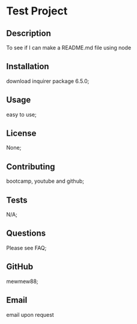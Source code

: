 # Test Project
  
  ## Description
  To see if I can make a README.md file using node
 

  ## Installation
  download inquirer package 6.5.0;
  
  ## Usage
  easy to use;

  ## License
  None;

  ## Contributing
  bootcamp, youtube and github;

  ## Tests
  N/A;
  
  ## Questions
  Please see FAQ;

  ## GitHub 
  mewmew88;

  ## Email
  email upon request